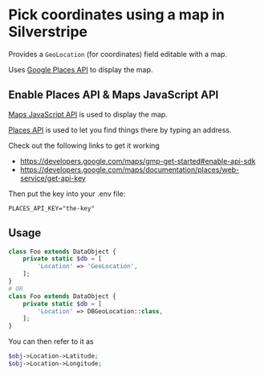 # Pick coordinates using a map in Silverstripe

Provides a `GeoLocation` (for coordinates) field editable with a map.

Uses [Google Places API](https://developers.google.com/maps/documentation/places/web-service/overview) to display the map.


## Enable Places API & Maps JavaScript API

[Maps JavaScript API](https://developers.google.com/maps/documentation/javascript/overview) is used to display the map.

[Places API](https://developers.google.com/maps/documentation/places/web-service/overview) is used to let you find things there by typing an address.

Check out the following links to get it working
* https://developers.google.com/maps/gmp-get-started#enable-api-sdk
* https://developers.google.com/maps/documentation/places/web-service/get-api-key

Then put the key into your .env file:
```
PLACES_API_KEY="the-key"
```
## Usage

```php
class Foo extends DataObject {
    private static $db = [
        'Location' => 'GeoLocation',
    ];
}
# OR
class Foo extends DataObject {
    private static $db = [
        'Location' => DBGeoLocation::class,
    ];
}
```
You can then refer to it as
```php
$obj->Location->Latitude;
$obj->Location->Longitude;
```
